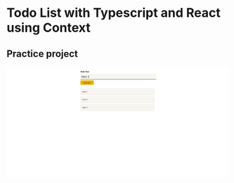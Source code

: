 # Todo List with Typescript and React using Context
## Practice project

![Screenshot](/typescript-todolist.png)
